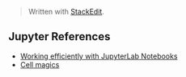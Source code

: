 


> Written with [StackEdit](https://stackedit.io/).
## Jupyter References

- [Working efficiently with JupyterLab Notebooks](https://florianwilhelm.info/2018/11/working_efficiently_with_jupyter_lab/ "Permalink to Working efficiently with JupyterLab Notebooks")
- [Cell magics](https://ipython.readthedocs.io/en/stable/interactive/magics.html)



<!--stackedit_data:
eyJoaXN0b3J5IjpbMjA0MjE4MTQ0LDYzNjI0MTg0MSwxNTM3OD
IxNzk5LC0xOTYzMTEwNSwyMDMyMTQ5NjI3LC0xNDUyMDgwMDYw
XX0=
-->